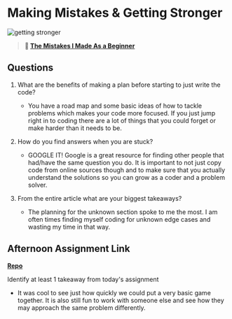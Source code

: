 # Making Mistakes & Getting Stronger

![getting stronger](https://bcw.blob.core.windows.net/public/img/lesson-images/js-bootcamp-logo.jpg)

> **📖 [The Mistakes I Made As a Beginner](https://codeworksacademy.com/fs-student-guide/resources/wk2/06-Coding-Mistakes)**

## Questions

1. What are the benefits of making a plan before starting to just write the code?

   - You have a road map and some basic ideas of how to tackle problems which makes your code more focused. If you just jump right in to coding there are a lot of things that you could forget or make harder than it needs to be.

2. How do you find answers when you are stuck?

   - GOOGLE IT! Google is a great resource for finding other people that had/have the same question you do. It is important to not just copy code from online sources though and to make sure that you actually understand the solutions so you can grow as a coder and a problem solver.

3. From the entire article what are your biggest takeaways?

   - The planning for the unknown section spoke to me the most. I am often times finding myself coding for unknown edge cases and wasting my time in that way.

## Afternoon Assignment Link

**[Repo](https://github.com/pkrueger/boss-fight)**

Identify at least 1 takeaway from today's assignment

- It was cool to see just how quickly we could put a very basic game together. It is also still fun to work with someone else and see how they may approach the same problem differently.
